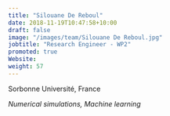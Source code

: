 ```yaml
---
title: "Silouane De Reboul"
date: 2018-11-19T10:47:58+10:00
draft: false
image: "/images/team/Silouane De Reboul.jpg"
jobtitle: "Research Engineer - WP2"
promoted: true
Website: 
weight: 57
---
```


Sorbonne Université, France

*Numerical simulations, Machine learning*
